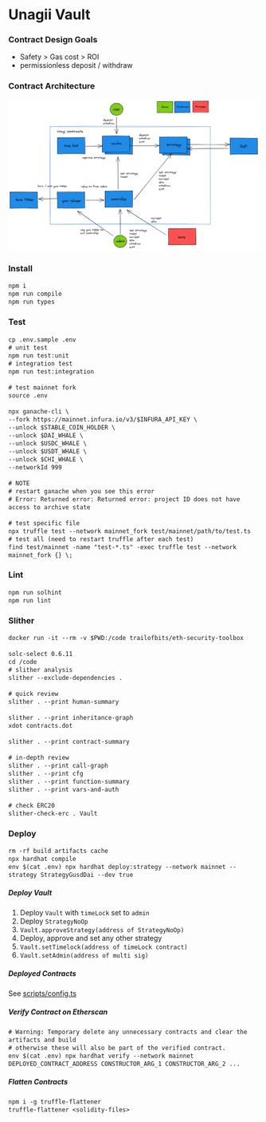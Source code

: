 # Unagii Vault

### Contract Design Goals

- Safety > Gas cost > ROI
- permissionless deposit / withdraw

### Contract Architecture

![unagii arch](unagii-arch.png)

### Install

```shell
npm i
npm run compile
npm run types
```

### Test

```shell
cp .env.sample .env
# unit test
npm run test:unit
# integration test
npm run test:integration

# test mainnet fork
source .env

npx ganache-cli \
--fork https://mainnet.infura.io/v3/$INFURA_API_KEY \
--unlock $STABLE_COIN_HOLDER \
--unlock $DAI_WHALE \
--unlock $USDC_WHALE \
--unlock $USDT_WHALE \
--unlock $CHI_WHALE \
--networkId 999

# NOTE
# restart ganache when you see this error
# Error: Returned error: Returned error: project ID does not have access to archive state

# test specific file
npx truffle test --network mainnet_fork test/mainnet/path/to/test.ts
# test all (need to restart truffle after each test)
find test/mainnet -name "test-*.ts" -exec truffle test --network mainnet_fork {} \;
```

### Lint

```shell
npm run solhint
npm run lint
```

### Slither

```shell
docker run -it --rm -v $PWD:/code trailofbits/eth-security-toolbox

solc-select 0.6.11
cd /code
# slither analysis
slither --exclude-dependencies .

# quick review
slither . --print human-summary

slither . --print inheritance-graph
xdot contracts.dot

slither . --print contract-summary

# in-depth review
slither . --print call-graph
slither . --print cfg
slither . --print function-summary
slither . --print vars-and-auth

# check ERC20
slither-check-erc . Vault
```

### Deploy

```shell
rm -rf build artifacts cache
npx hardhat compile
env $(cat .env) npx hardhat deploy:strategy --network mainnet --strategy StrategyGusdDai --dev true
```

##### Deploy Vault

1. Deploy `Vault` with `timeLock` set to `admin`
2. Deploy `StrategyNoOp`
3. `Vault.approveStrategy(address of StrategyNoOp)`
4. Deploy, approve and set any other strategy
5. `Vault.setTimelock(address of timeLock contract)`
6. `Vault.setAdmin(address of multi sig)`

##### Deployed Contracts

See [scripts/config.ts](./scripts/config.ts)

##### Verify Contract on Etherscan

```shell
# Warning: Temporary delete any unnecessary contracts and clear the artifacts and build
# otherwise these will also be part of the verified contract.
env $(cat .env) npx hardhat verify --network mainnet DEPLOYED_CONTRACT_ADDRESS CONSTRUCTOR_ARG_1 CONSTRUCTOR_ARG_2 ...
```

##### Flatten Contracts

```shell
npm i -g truffle-flattener
truffle-flattener <solidity-files>
```
